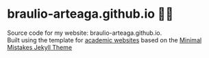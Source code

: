 # braulio-arteaga.github.io 👨‍💻

Source code for my website: braulio-arteaga.github.io.   
Built using the template for [academic websites](https://github.com/academicpages/academicpages.github.io) based on the [Minimal Mistakes Jekyll Theme](https://mmistakes.github.io/minimal-mistakes/)



